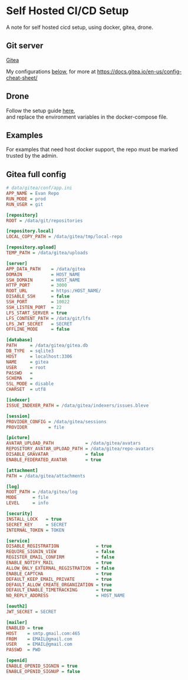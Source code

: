 # Self Hosted CI/CD Setup

A note for self hosted cicd setup, using docker, gitea, drone.

## Git server

[Gitea](https://github.com/go-gitea/gitea)

My configurations [below](#gitea-full-config), for more at https://docs.gitea.io/en-us/config-cheat-sheet/

## Drone

Follow the setup guide [here](https://docs.drone.io/server/provider/gitea/),  
and replace the environment variables in the docker-compose file.

## Examples

For examples that need host docker support, the repo must be marked trusted by the admin.


## Gitea full config

```ini
# data/gitea/conf/app.ini
APP_NAME = Evan Repo
RUN_MODE = prod
RUN_USER = git

[repository]
ROOT = /data/git/repositories

[repository.local]
LOCAL_COPY_PATH = /data/gitea/tmp/local-repo

[repository.upload]
TEMP_PATH = /data/gitea/uploads

[server]
APP_DATA_PATH    = /data/gitea
DOMAIN           = HOST_NAME
SSH_DOMAIN       = HOST_NAME
HTTP_PORT        = 3000
ROOT_URL         = https:/HOST_NAME/
DISABLE_SSH      = false
SSH_PORT         = 10022
SSH_LISTEN_PORT  = 22
LFS_START_SERVER = true
LFS_CONTENT_PATH = /data/git/lfs
LFS_JWT_SECRET   = SECRET
OFFLINE_MODE     = false

[database]
PATH     = /data/gitea/gitea.db
DB_TYPE  = sqlite3
HOST     = localhost:3306
NAME     = gitea
USER     = root
PASSWD   =
SCHEMA   =
SSL_MODE = disable
CHARSET  = utf8

[indexer]
ISSUE_INDEXER_PATH = /data/gitea/indexers/issues.bleve

[session]
PROVIDER_CONFIG = /data/gitea/sessions
PROVIDER        = file

[picture]
AVATAR_UPLOAD_PATH            = /data/gitea/avatars
REPOSITORY_AVATAR_UPLOAD_PATH = /data/gitea/repo-avatars
DISABLE_GRAVATAR              = false
ENABLE_FEDERATED_AVATAR       = true

[attachment]
PATH = /data/gitea/attachments

[log]
ROOT_PATH = /data/gitea/log
MODE      = file
LEVEL     = info

[security]
INSTALL_LOCK   = true
SECRET_KEY     = SECRET
INTERNAL_TOKEN = TOKEN

[service]
DISABLE_REGISTRATION              = true
REQUIRE_SIGNIN_VIEW               = false
REGISTER_EMAIL_CONFIRM            = false
ENABLE_NOTIFY_MAIL                = true
ALLOW_ONLY_EXTERNAL_REGISTRATION  = false
ENABLE_CAPTCHA                    = true
DEFAULT_KEEP_EMAIL_PRIVATE        = true
DEFAULT_ALLOW_CREATE_ORGANIZATION = true
DEFAULT_ENABLE_TIMETRACKING       = true
NO_REPLY_ADDRESS                  = HOST_NAME

[oauth2]
JWT_SECRET = SECRET

[mailer]
ENABLED = true
HOST    = smtp.gmail.com:465
FROM    = EMAIL@gmail.com
USER    = EMAIL@gmail.com
PASSWD  = PWD

[openid]
ENABLE_OPENID_SIGNIN = true
ENABLE_OPENID_SIGNUP = false
```
